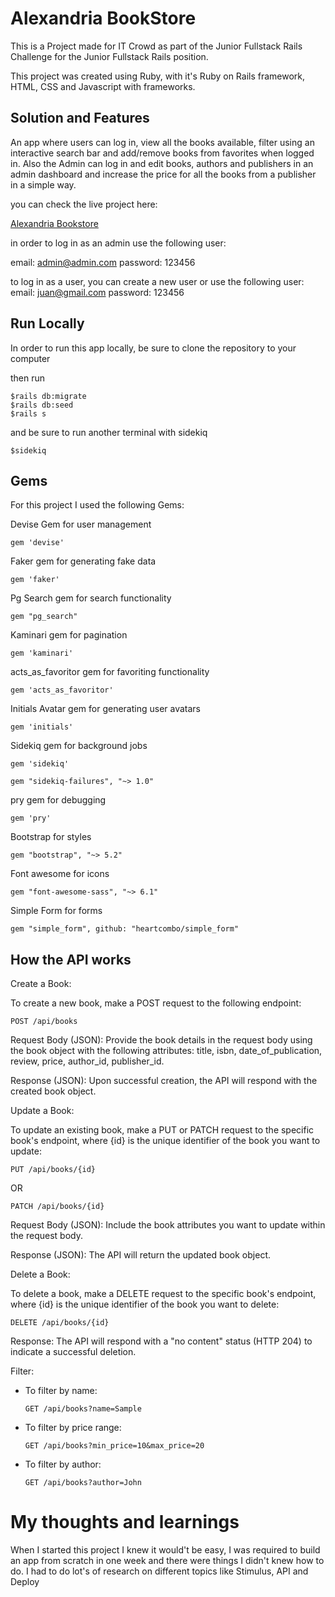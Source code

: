 # Alexandria BookStore

This is a Project made for IT Crowd as part of the Junior Fullstack Rails Challenge for the Junior Fullstack Rails position.

This project was created using Ruby, with it's Ruby on Rails framework, HTML, CSS and Javascript with frameworks.

## Solution and Features

An app where users can log in, view all the books available, filter using an interactive search bar and add/remove books from favorites when logged in. Also the Admin can log in and edit books, authors and publishers in an admin dashboard and increase the price for all the books from a publisher in a simple way.

you can check the live project here:

[Alexandria Bookstore](https://alexandria-bookstore-64efd0d92505.herokuapp.com/)

in order to log in as an admin use the following user:


email: admin@admin.com
password: 123456

to log in as a user, you can create a new user or use the following user:
email: juan@gmail.com
password: 123456

## Run Locally

In order to run this app locally, be sure to clone the repository to your computer

then run
```
$rails db:migrate
$rails db:seed
$rails s
```
and be sure to run another terminal with sidekiq
```
$sidekiq
```
## Gems

For this project I used the following Gems:

Devise Gem for user management
```
gem 'devise'
```
Faker gem for generating fake data
```
gem 'faker'
```
Pg Search gem for search functionality
```
gem "pg_search"
```
Kaminari gem for pagination
```
gem 'kaminari'
```
acts_as_favoritor gem for favoriting functionality
```
gem 'acts_as_favoritor'
```
Initials Avatar gem for generating user avatars
```
gem 'initials'
```
Sidekiq gem for background jobs
```
gem 'sidekiq'
```
```
gem "sidekiq-failures", "~> 1.0"
```
pry gem for debugging
```
gem 'pry'
```
Bootstrap for styles
```
gem "bootstrap", "~> 5.2"
```
Font awesome for icons
```
gem "font-awesome-sass", "~> 6.1"
```
Simple Form for forms
```
gem "simple_form", github: "heartcombo/simple_form"
```
## How the API works

Create a Book:

To create a new book, make a POST request to the following endpoint:
```
POST /api/books
```
Request Body (JSON): Provide the book details in the request body using the book object with the following attributes: title, isbn, date_of_publication, review, price, author_id, publisher_id.

Response (JSON): Upon successful creation, the API will respond with the created book object.

Update a Book:

To update an existing book, make a PUT or PATCH request to the specific book's endpoint, where {id} is the unique identifier of the book you want to update:
```
PUT /api/books/{id}
```
OR
```
PATCH /api/books/{id}
```
Request Body (JSON): Include the book attributes you want to update within the request body.

Response (JSON): The API will return the updated book object.

Delete a Book:

To delete a book, make a DELETE request to the specific book's endpoint, where {id} is the unique identifier of the book you want to delete:
```
DELETE /api/books/{id}
```
Response: The API will respond with a "no content" status (HTTP 204) to indicate a successful deletion.

Filter:
   - To filter by name:
     ```
     GET /api/books?name=Sample
     ```

   - To filter by price range:
     ```
     GET /api/books?min_price=10&max_price=20
     ```

   - To filter by author:
     ```
     GET /api/books?author=John
     ```
# My thoughts and learnings

When I started this project I knew it would't be easy, I was required to build an app from scratch in one week and there were things I didn't knew how to do. I had to do lot's of research on different topics like Stimulus, API and Deploy
